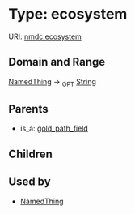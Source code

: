
# Type: ecosystem




URI: [nmdc:ecosystem](https://microbiomedata/meta/ecosystem)


## Domain and Range

[NamedThing](NamedThing.md) ->  <sub>OPT</sub> [String](types/String.md)

## Parents

 *  is_a: [gold_path_field](gold_path_field.md)

## Children


## Used by

 * [NamedThing](NamedThing.md)
